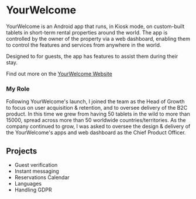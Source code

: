 # YourWelcome
YourWelcome is an Android app that runs, in Kiosk mode, on custom-built tablets in short-term rental properties around the world. The app is controlled by the owner of the property via a web dashboard, enabling them to control the features and services from anywhere in the world.

Designed to for guests, the app has features to assist them during their stay. 

Find out more on the [YourWelcome Website](wwww.yourwelcome.com)


### My Role 

Following YourWelcome's launch, I joined the team as the Head of Growth to focus on user acquisition & retention, and to oversee delivery of the B2C product. In this time we grew from having 50 tablets in the wild to more than 15000, spread across more than 50 worldwide countries/territories. As the company continued to grow, I was asked to oversee the design & delivery of the YourWelcome's apps and web dashboard as the Chief Product Officer.

## Projects

* Guest verification
* Instant messaging
* Reservations Calendar
* Languages
* Handling GDPR

